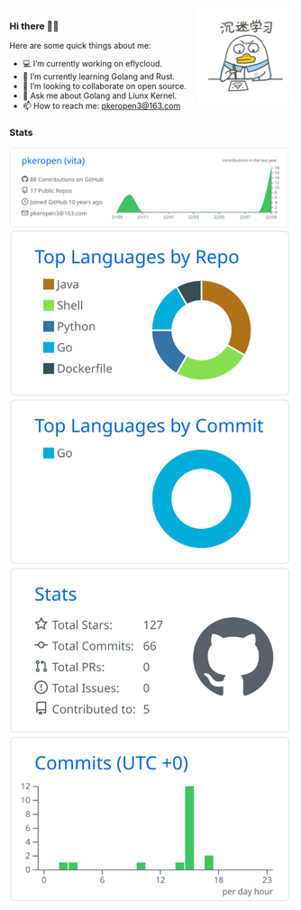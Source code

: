 <img align="right" width="170px" src="./duck.jpeg">

### Hi there 👨‍💻
Here are some quick things about me:

- 💻 I’m currently working on eflycloud.   
- 🌱 I’m currently learning Golang and Rust.  
- 💼 I’m looking to collaborate on open source.   
- 💬 Ask me about Golang and Liunx Kernel.  
- 📫 How to reach me: pkeropen3@163.com

### Stats
![](https://raw.githubusercontent.com/pkeropen/pkeropen/master/profile-summary-card-output/github/0-profile-details.svg)
![](https://raw.githubusercontent.com/pkeropen/pkeropen/master/profile-summary-card-output/github/1-repos-per-language.svg)
![](https://raw.githubusercontent.com/pkeropen/pkeropen/master/profile-summary-card-output/github/2-most-commit-language.svg)
![](https://raw.githubusercontent.com/pkeropen/pkeropen/master/profile-summary-card-output/github/3-stats.svg)
![](https://raw.githubusercontent.com/pkeropen/pkeropen/master/profile-summary-card-output/github/4-productive-time.svg)
